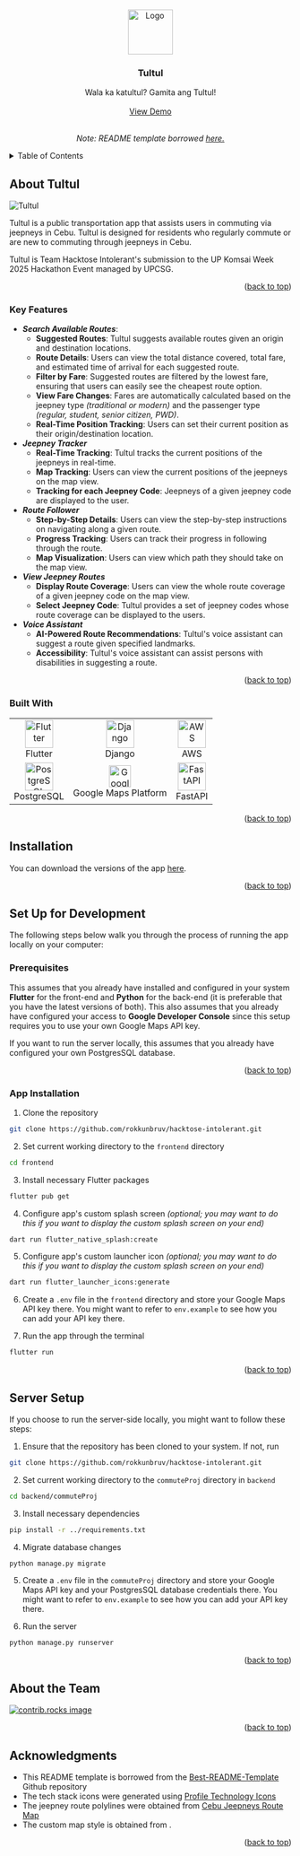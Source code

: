 <!-- Improved compatibility of back to top link: See: https://github.com/othneildrew/Best-README-Template/pull/73 -->
<a id="readme-top"></a>
<!--
*** Thanks for checking out the Best-README-Template. If you have a suggestion
*** that would make this better, please fork the repo and create a pull request
*** or simply open an issue with the tag "enhancement".
*** Don't forget to give the project a star!
*** Thanks again! Now go create something AMAZING! :D
-->



<!-- PROJECT SHIELDS -->
<!--
*** I'm using markdown "reference style" links for readability.
*** Reference links are enclosed in brackets [ ] instead of parentheses ( ).
*** See the bottom of this document for the declaration of the reference variables
*** for contributors-url, forks-url, etc. This is an optional, concise syntax you may use.
*** https://www.markdownguide.org/basic-syntax/#reference-style-links
-->
<!-- [![Contributors][contributors-shield]][contributors-url]
[![Forks][forks-shield]][forks-url]
[![Stargazers][stars-shield]][stars-url]
[![Issues][issues-shield]][issues-url]
[![project_license][license-shield]][license-url]
[![LinkedIn][linkedin-shield]][linkedin-url] -->

<!-- PROJECT LOGO -->
<br />
<div align="center">
  <a href="https://github.com/rokkunbruv/hacktose-intolerant">
    <img src="assets/tultul-logo.svg" alt="Logo" width="80" height="80">
  </a>

<h3 align="center">Tultul</h3>

  <p align="center">
    Wala ka katultul? Gamita ang Tultul!
    <br />
    <br />
    <a href="#usage">View Demo</a>
    <br />
    <br />
    <p><i>Note: README template borrowed <a href="https://github.com/othneildrew/Best-README-Template">here.</a></i></p>
  </p>
</div>

<!-- TABLE OF CONTENTS -->
<details>
  <summary>Table of Contents</summary>
  <ol>
    <li>
      <a href="#about-tultul">About Tultul</a>
      <ul>
        <li><a href="#key-features">Key Features</a></li>
        <li><a href="#built-with">Built With</a></li>
      </ul>
    </li>
    <li>
      <a href="#getting-started">Getting Started</a>
      <ul>
        <li><a href="#prerequisites">Prerequisites</a></li>
        <li><a href="#app-installation">App Installation</a></li>
        <li><a href="#server-setup">Server Setup</a></li>
      </ul>
    </li>
    <li><a href="#about-the-team">About the Team</a></li>
    <li><a href="#acknowledgments">Acknowledgments</a></li>
  </ol>
</details>

<!-- ABOUT THE PROJECT -->
## About Tultul

<img src="assets/tultul-app-name.svg" alt="Tultul" />

Tultul is a public transportation app that assists users in commuting via jeepneys in Cebu. Tultul is designed for residents who regularly commute or are new to commuting through jeepneys in Cebu.



Tultul is Team Hacktose Intolerant's submission to the UP Komsai Week 2025
Hackathon Event managed by UPCSG.

<p align="right">(<a href="#readme-top">back to top</a>)</p>

### Key Features

* ***Search Available Routes***:
  * **Suggested Routes**: Tultul suggests available routes given an origin and destination locations.
  * **Route Details**: Users can view the total distance covered, total fare, and estimated time of arrival for each suggested route.
  * **Filter by Fare**: Suggested routes are filtered by the lowest fare, ensuring that users can easily see the cheapest route option.
  * **View Fare Changes**: Fares are automatically calculated based on the jeepney type *(traditional or modern)* and the passenger type *(regular, student, senior citizen, PWD)*.
  * **Real-Time Position Tracking**: Users can set their current position as their origin/destination location.
* ***Jeepney Tracker***
  * **Real-Time Tracking**: Tultul tracks the current positions of the jeepneys in real-time.
  * **Map Tracking**: Users can view the current positions of the jeepneys on the map view.
  * **Tracking for each Jeepney Code**: Jeepneys of a given jeepney code are displayed to the user.
* ***Route Follower***
  * **Step-by-Step Details**: Users can view the step-by-step instructions on navigating along a given route.
  * **Progress Tracking**: Users can track their progress in following through the route.
  * **Map Visualization**: Users can view which path they should take on the map view.
* ***View Jeepney Routes***
  * **Display Route Coverage**: Users can view the whole route coverage of a given jeepney code on the map view.
  * **Select Jeepney Code**: Tultul provides a set of jeepney codes whose route coverage can be displayed to the users.
* ***Voice Assistant***
  * **AI-Powered Route Recommendations**: Tultul's voice assistant can suggest a route given specified landmarks.
  * **Accessibility**: Tultul's voice assistant can assist persons with disabilities in suggesting a route.

<p align="right">(<a href="#readme-top">back to top</a>)</p>

### Built With

<div align="center">
  <table>
    <tr>
      <td align="center">
        <a href="https://flutter.dev" style="text-decoration: none;">
          <img width="50" src="https://raw.githubusercontent.com/marwin1991/profile-technology-icons/refs/heads/main/icons/flutter.png" alt="Flutter" title="Flutter" />
          <div>Flutter</div>
        </a>
      </td>
      <td align="center">
        <a href="https://www.djangoproject.com/" style="text-decoration: none;">
          <img width="50" src="https://raw.githubusercontent.com/marwin1991/profile-technology-icons/refs/heads/main/icons/django.png" alt="Django" title="Django" />
          <div>Django</div>
        </a>
      </td>
      <td align="center">
        <a href="https://aws.amazon.com/" style="text-decoration: none;">
          <img width="50" src="https://raw.githubusercontent.com/marwin1991/profile-technology-icons/refs/heads/main/icons/aws.png" alt="AWS" title="AWS" />
          <div>AWS</div>
        </a>
      </td>
    </tr>
    <tr>
      <td align="center">
        <a href="https://www.postgresql.org/" style="text-decoration: none;">
          <img width="50" src="https://raw.githubusercontent.com/marwin1991/profile-technology-icons/refs/heads/main/icons/postgresql.png" alt="PostgreSQL" title="PostgreSQL" />
          <div>PostgreSQL</div>
        </a>
      </td>
      <td align="center">
        <a href="https://developers.google.com/maps" style="text-decoration: none;">
          <img width="39" src="https://upload.wikimedia.org/wikipedia/commons/a/aa/Google_Maps_icon_%282020%29.svg" alt="Google Maps Platform" title="Google Maps Platform" />
          <div>Google Maps Platform</div>
        </a>
      </td>
      <td align="center">
        <a href="https://fastapi.tiangolo.com/" style="text-decoration: none;">
          <img width="50" src="https://icon.icepanel.io/Technology/svg/FastAPI.svg" alt="FastAPI" title="FastAPI" />
          <div>FastAPI</div>
        </a>
      </td>
    </tr>
  </table>
</div>

<p align="right">(<a href="#readme-top">back to top</a>)</p>

<!-- DOWNLOADS -->
## Installation

You can download the versions of the app [here]().

<p align="right">(<a href="#readme-top">back to top</a>)</p>

<!-- INSTALLATION GUIDE -->
## Set Up for Development

The following steps below walk you through the process of running the app locally on your computer:

### Prerequisites

This assumes that you already have installed and configured in your system **Flutter** for the front-end
and **Python** for the back-end (it is preferable that you have the latest versions of both). This also assumes that you already have configured your
access to **Google Developer Console** since this setup requires you to use your own Google Maps API key.

If you want to run the server locally, this assumes that you already have configured your own PostgresSQL database.

<p align="right">(<a href="#readme-top">back to top</a>)</p>

### App Installation

1. Clone the repository

```bash
git clone https://github.com/rokkunbruv/hacktose-intolerant.git
```

2. Set current working directory to the `frontend` directory

```bash
cd frontend
```

3. Install necessary Flutter packages 

```bash
flutter pub get
```

4. Configure app's custom splash screen *(optional; you may want to do this if you want to display the custom splash screen on your end)*

```bash
dart run flutter_native_splash:create
```

5. Configure app's custom launcher icon *(optional; you may want to do this if you want to display the custom splash screen on your end)*

```bash
dart run flutter_launcher_icons:generate
```

6. Create a `.env` file in the `frontend` directory and store your Google Maps API key there. You might want to refer to `env.example` to see how you can add your API key there.

7. Run the app through the terminal

```bash
flutter run
```

<p align="right">(<a href="#readme-top">back to top</a>)</p>

## Server Setup

If you choose to run the server-side locally, you might want to follow these steps:

1. Ensure that the repository has been cloned to your system. If not, run

```bash
git clone https://github.com/rokkunbruv/hacktose-intolerant.git
```

2. Set current working directory to the `commuteProj` directory in `backend`

```bash
cd backend/commuteProj
```

3. Install necessary dependencies

```bash
pip install -r ../requirements.txt
```

4. Migrate database changes

```bash
python manage.py migrate
```

5. Create a `.env` file in the `commuteProj` directory and store your Google Maps API key and your PostgresSQL database credentials there. You might want to refer to `env.example` to see how you can add your API key there.

6. Run the server

```bash
python manage.py runserver
```

<p align="right">(<a href="#readme-top">back to top</a>)</p>

<!-- CONTRIBUTING -->
## About the Team

<a href="https://github.com/rokkunbruv/hacktose-intolerant/graphs/contributors">
  <img src="https://contrib.rocks/image?repo=rokkunbruv/hacktose-intolerant" alt="contrib.rocks image" />
</a>

<p align="right">(<a href="#readme-top">back to top</a>)</p>

<!-- LICENSE -->
<!-- ## License

Distributed under the project_license. See `LICENSE.txt` for more information.

<p align="right">(<a href="#readme-top">back to top</a>)</p> -->

<!-- CONTACT -->
<!-- ## Contact

Your Name - [@twitter_handle](https://twitter.com/twitter_handle) - email@email_client.com

Project Link: [https://github.com/github_username/repo_name](https://github.com/github_username/repo_name)

<p align="right">(<a href="#readme-top">back to top</a>)</p> -->

<!-- ACKNOWLEDGMENTS -->
## Acknowledgments

* This README template is borrowed from the [Best-README-Template](https://github.com/othneildrew/Best-README-Template/blob/main/README.md) Github repository
* The tech stack icons were generated using [Profile Technology Icons](https://marwin1991.github.io/profile-technology-icons/)
* The jeepney route polylines were obtained from [Cebu Jeepneys Route Map](https://cebujeepneys.weebly.com/jeepney-routes.html)
* The custom map style is obtained from []().

<p align="right">(<a href="#readme-top">back to top</a>)</p>



<!-- MARKDOWN LINKS & IMAGES -->
<!-- https://www.markdownguide.org/basic-syntax/#reference-style-links -->
[contributors-shield]: https://img.shields.io/github/contributors/github_username/repo_name.svg?style=for-the-badge
[contributors-url]: https://github.com/github_username/repo_name/graphs/contributors
[forks-shield]: https://img.shields.io/github/forks/github_username/repo_name.svg?style=for-the-badge
[forks-url]: https://github.com/github_username/repo_name/network/members
[stars-shield]: https://img.shields.io/github/stars/github_username/repo_name.svg?style=for-the-badge
[stars-url]: https://github.com/github_username/repo_name/stargazers
[issues-shield]: https://img.shields.io/github/issues/github_username/repo_name.svg?style=for-the-badge
[issues-url]: https://github.com/github_username/repo_name/issues
[license-shield]: https://img.shields.io/github/license/github_username/repo_name.svg?style=for-the-badge
[license-url]: https://github.com/github_username/repo_name/blob/master/LICENSE.txt
[linkedin-shield]: https://img.shields.io/badge/-LinkedIn-black.svg?style=for-the-badge&logo=linkedin&colorB=555
[linkedin-url]: https://linkedin.com/in/linkedin_username
[product-screenshot]: images/screenshot.png
